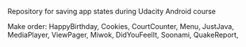 Repository for saving app states during Udacity Android course

Make order:
HappyBirthday,
Cookies,
CourtCounter,
Menu,
JustJava,
MediaPlayer,
ViewPager,
Miwok,
DidYouFeelIt,
Soonami,
QuakeReport,